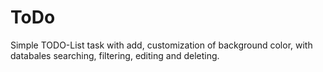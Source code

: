 # ToDo
Simple TODO-List task with add, customization of background color, with databales searching, filtering, editing and deleting.
